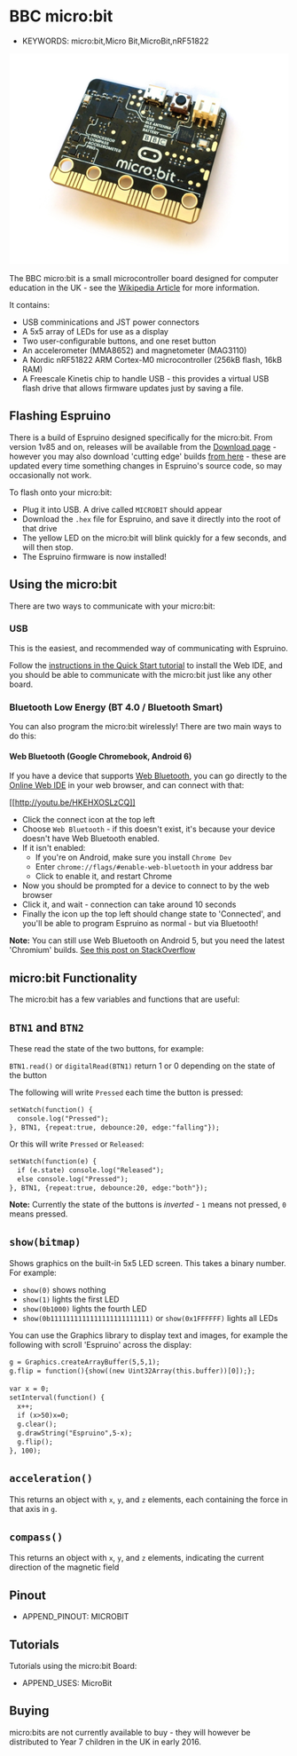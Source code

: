 <!--- Copyright (c) 2016 Gordon Williams, Pur3 Ltd. See the file LICENSE for copying permission. -->
BBC micro:bit
============

* KEYWORDS: micro:bit,Micro Bit,MicroBit,nRF51822

![The BBC micro:bit](MicroBit/board.jpg)

The BBC micro:bit is a small microcontroller board designed for computer education in the UK - see the [Wikipedia Article](https://en.wikipedia.org/wiki/Micro_Bit) for more information.

It contains:

* USB comminications and JST power connectors
* A 5x5 array of LEDs for use as a display
* Two user-configurable buttons, and one reset button
* An accelerometer (MMA8652) and magnetometer (MAG3110)
* A Nordic nRF51822 ARM Cortex-M0 microcontroller (256kB flash, 16kB RAM)
* A Freescale Kinetis chip to handle USB - this provides a virtual USB flash drive that allows firmware updates just by saving a file.


Flashing Espruino
------------------

There is a build of Espruino designed specifically for the micro:bit. From version 1v85 and on, releases will be available from the [Download page](/Download) - however you may also download 'cutting edge' builds [from here](http://www.espruino.com/binaries/travis/master/) - these are updated every time something changes in Espruino's source code, so may occasionally not work.

To flash onto your micro:bit:

* Plug it into USB. A drive called `MICROBIT` should appear
* Download the `.hex` file for Espruino, and save it directly into the root of that drive
* The yellow LED on the micro:bit will blink quickly for a few seconds, and will then stop. 
* The Espruino firmware is now installed!


Using the micro:bit
-------------------

There are two ways to communicate with your micro:bit:

### USB

This is the easiest, and recommended way of communicating with Espruino.

Follow the [instructions in the Quick Start tutorial](/Quick+Start) to install the Web IDE, and you should be able to communicate with the micro:bit just like any other board.

### Bluetooth Low Energy (BT 4.0 / Bluetooth Smart)

You can also program the micro:bit wirelessly! There are two main ways to do this:

#### Web Bluetooth (Google Chromebook, Android 6)

If you have a device that supports [Web Bluetooth](https://webbluetoothcg.github.io/web-bluetooth/), you can go directly to the [Online Web IDE](https://espruino.github.io/EspruinoWebIDE/) in your web browser, and can connect with that:

[[http://youtu.be/HKEHXOSLzCQ]]

* Click the connect icon at the top left
* Choose `Web Bluetooth` - if this doesn't exist, it's because your device doesn't have Web Bluetooth enabled. 
* If it isn't enabled:
  * If you're on Android, make sure you install `Chrome Dev`
  * Enter `chrome://flags/#enable-web-bluetooth` in your address bar
  * Click to enable it, and restart Chrome
* Now you should be prompted for a device to connect to by the web browser
* Click it, and wait - connection can take around 10 seconds
* Finally the icon up the top left should change state to 'Connected', and you'll be able to program Espruino as normal - but via Bluetooth!

**Note:** You can still use Web Bluetooth on Android 5, but you need the latest 'Chromium' builds. [See this post on StackOverflow](http://stackoverflow.com/questions/34810194/can-i-try-web-bluetooth-on-chrome-for-android-lollipop/34810195#34810195)

micro:bit Functionality
-----------------------

The micro:bit has a few variables and functions that are useful:

## `BTN1` and `BTN2`

These read the state of the two buttons, for example:

`BTN1.read()` or `digitalRead(BTN1)` return 1 or 0 depending on the state of the button

The following will write `Pressed` each time the button is pressed:

```
setWatch(function() {
  console.log("Pressed");
}, BTN1, {repeat:true, debounce:20, edge:"falling"});
```

Or this will write `Pressed` or `Released`:

```
setWatch(function(e) {
  if (e.state) console.log("Released");
  else console.log("Pressed");
}, BTN1, {repeat:true, debounce:20, edge:"both"});
```

**Note:** Currently the state of the buttons is *inverted* - `1` means not pressed, `0` means pressed.

## `show(bitmap)` 

Shows graphics on the built-in 5x5 LED screen. This takes a binary number. For example:

* `show(0)` shows nothing
* `show(1)` lights the first LED
* `show(0b1000)` lights the fourth LED
* `show(0b1111111111111111111111111)` or `show(0x1FFFFFF)` lights all LEDs

You can use the Graphics library to display text and images, for example the following with scroll 'Espruino' across the display:

```
g = Graphics.createArrayBuffer(5,5,1);
g.flip = function(){show((new Uint32Array(this.buffer))[0]);};

var x = 0;
setInterval(function() {
  x++;
  if (x>50)x=0;
  g.clear();
  g.drawString("Espruino",5-x);
  g.flip();
}, 100);
```

## `acceleration()`

This returns an object with `x`, `y`, and `z` elements, each containing the force in that axis in `g`.

## `compass()`

This returns an object with `x`, `y`, and `z` elements, indicating the current direction of the magnetic field


Pinout
------

* APPEND_PINOUT: MICROBIT


Tutorials
--------

Tutorials using the micro:bit Board:

* APPEND_USES: MicroBit


Buying
-------

micro:bits are not currently available to buy - they will however be distributed to Year 7 children in the UK in early 2016.
